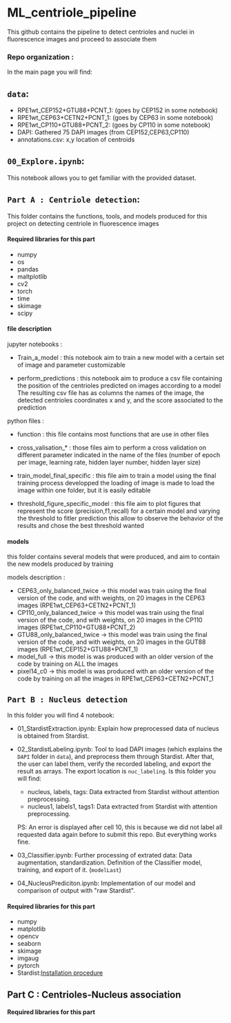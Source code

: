 # ML_centriole_pipeline
This github contains the pipeline to detect centrioles and nuclei in fluorescence images and proceed to associate them

### Repo organization :

In the main page you will find:

## `data`:
* RPE1wt_CEP152+GTU88+PCNT_1: (goes by CEP152 in some notebook)
* RPE1wt_CEP63+CETN2+PCNT_1: (goes by CEP63 in some notebook)
* RPE1wt_CP110+GTU88+PCNT_2: (goes by CP110 in some notebook)
* DAPI: Gathered 75 DAPI images (from CEP152,CEP63,CP110)
* annotations.csv: x,y location of centroids

## `00_Explore.ipynb`: 
This notebook allows you to get familiar with the provided dataset.


## `Part A : Centriole detection`: 
This folder contains the functions, tools, and models produced for this project on detecting centriole in fluorescence images

#### Required libraries for this part
- numpy		
- os		
- pandas		
- maltplotlib	
- cv2		
- torch		
- time		
- skimage		
- scipy		

#### file description
jupyter notebooks :
- Train_a_model : this notebook aim to train a new model with a certain set of image and parameter customizable

- perform_predictions : this notebook aim to produce a csv file containing the position of the centrioles predicted on images according to a model
The resulting csv file has as columns the names of the image, the detected centrioles coordinates x and y, and the score associated to the prediction

python files :
- function : this file contains most functions that are use in other files

- cross_valisation_* : those files aim to perform a cross validation on different parameter indicated in the name of the files
(number of epoch per image, learning rate, hidden layer number, hidden layer size)

- train_model_final_specific : this file aim to train a model using the final training process developped
the loading of image is made to load the image within one folder, but it is easily editable

- threshold_figure_specific_model : this file aim to plot figures that represent the score (precision,f1,recall) for a certain model and varying the threshold to fitler prediction
this allow to observe the behavior of the results and chose the best threshold wanted

#### models
this folder contains several models that were produced, and aim to contain the new models produced by training

models description :
- CEP63_only_balanced_twice -> this model was train using the final version of the code, and with weights, on 20 images in the CEP63 images (RPE1wt_CEP63+CETN2+PCNT_1)
- CP110_only_balanced_twice -> this model was train using the final version of the code, and with weights, on 20 images in the CP110 images (RPE1wt_CP110+GTU88+PCNT_2)
- GTU88_only_balanced_twice -> this model was train using the final version of the code, and with weights, on 20 images in the GUT88 images (RPE1wt_CEP152+GTU88+PCNT_1)
- model_full -> this model is was produced with an older version of the code by training on ALL the images
- pixel14_c0 -> this model is was produced with an older version of the code by training on all the images in RPE1wt_CEP63+CETN2+PCNT_1

## `Part B : Nucleus detection`
In this folder you will find 4 notebook:
* 01_StardistExtraction.ipynb: Explain how preprocessed data of nucleus is obtained from Stardist.
* 02_StardistLabeling.ipynb: Tool to load DAPI images (which explains the `DAPI` folder in `data`), and preprocess them through Stardist. After that, the user can label them, verify the recorded labeling, and export the result as arrays. The export location is `nuc_labeling`. Is this folder you will find:
  * nucleus, labels, tags: Data extracted from Stardist without attention preprocessing.
  * nucleus1, labels1, tags1: Data extracted from Stardist with attention preprocessing.  
 
  PS: An error is displayed after cell 10, this is because we did not label all requested data again before to submit this repo. But everything works fine.
* 03_Classifier.ipynb: Further processing of extrated data: Data augmentation, standardization. Definition of the Classifier model, training, and export of it. (`modelLast`)
* 04_NucleusPrediciton.ipynb: Implementation of our model and comparison of output with "raw Stardist".

#### Required libraries for this part
* numpy
* matplotlib
* opencv
* seaborn
* skimage
* imgaug
* pytorch
* Stardist:[Installation procedure](https://github.com/stardist/stardist)


## Part C : Centrioles-Nucleus association 

#### Required libraries for this part

